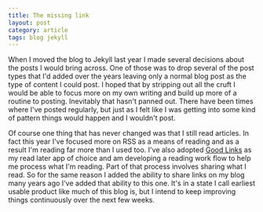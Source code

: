 ```yaml
---
title: The missing link
layout: post
category: article
tags: blog jekyll
---
```


When I moved the blog to Jekyll last year I made several decisions about the posts I would bring across. One of those was to drop several of the post types that I'd added over the years leaving only a normal blog post as the type of content I could post. I hoped that by stripping out all the cruft I would be able to focus more on my own writing and build up more of a routine to posting. Inevitably that hasn't panned out. There have been times where I've posted regularly, but just as I felt like I was getting into some kind of pattern things would happen and I wouldn't post.

Of course one thing that has never changed was that I still read articles. In fact this year I've focused more on RSS as a means of reading and as a result I'm reading far more than I used too. I've also adopted [Good Links](https://goodlinks.app) as my read later app of choice and am developing a reading work flow to help me process what I'm reading. Part of that process involves sharing what I read. So for the same reason I added the ability to share links on my blog many years ago I've added that ability to this one. It's in a state I call earliest usable product like much of this blog is, but I intend to keep improving things continuously over the next few weeks.